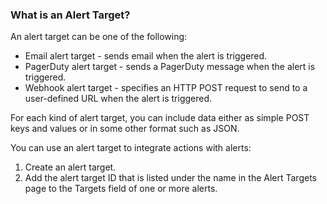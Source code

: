 ### What is an Alert Target?

An alert target can be one of the following: 

* Email alert target - sends email when the alert is triggered.
* PagerDuty alert target - sends a PagerDuty message when the alert is triggered.
* Webhook alert target - specifies an HTTP POST request to send to a user-defined URL when the alert is triggered.


For each kind of alert target, you can include data either as simple POST keys and values or in some other format such as JSON.

You can use an alert target to integrate actions with alerts:

1. Create an alert target.
1. Add the alert target ID that is listed under the name in the Alert Targets page to the Targets field of one or more alerts.

